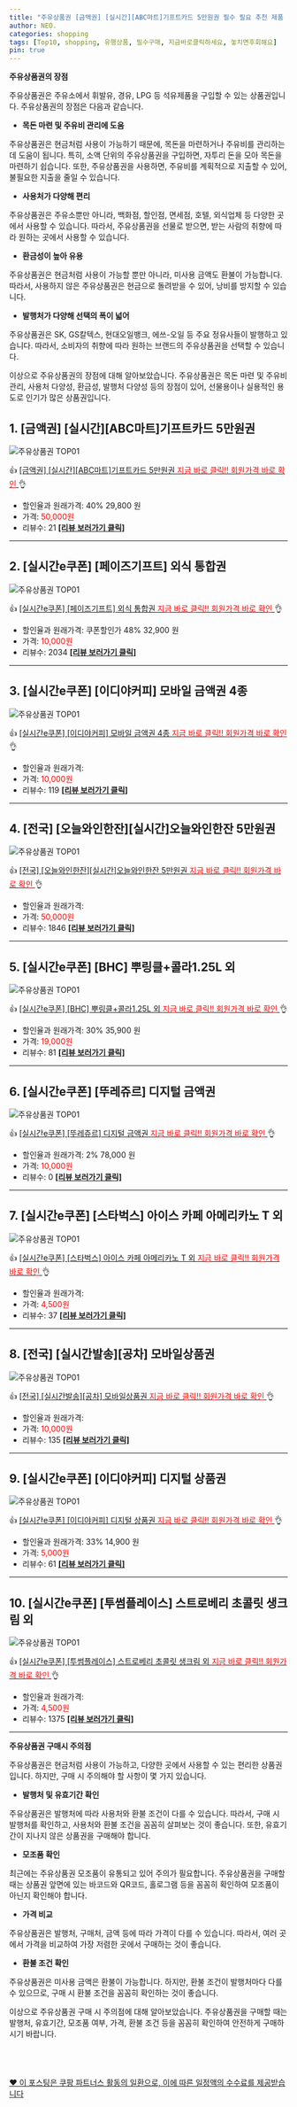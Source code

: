 ```yaml
---
title: "주유상품권 [금액권] [실시간][ABC마트]기프트카드 5만원권 필수 필요 추천 제품 비교 최저 가격 비교 장점 구매 후기 구매평"
author: NEO.
categories: shopping
tags: [Top10, shopping, 유행상품, 필수구매, 지금바로클릭하세요, 놓치면후회해요]
pin: true
---
```

**주유상품권의 장점**

주유상품권은 주유소에서 휘발유, 경유, LPG 등 석유제품을 구입할 수 있는 상품권입니다. 주유상품권의 장점은 다음과 같습니다.

* **목돈 마련 및 주유비 관리에 도움**

주유상품권은 현금처럼 사용이 가능하기 때문에, 목돈을 마련하거나 주유비를 관리하는 데 도움이 됩니다. 특히, 소액 단위의 주유상품권을 구입하면, 자투리 돈을 모아 목돈을 마련하기 쉽습니다. 또한, 주유상품권을 사용하면, 주유비를 계획적으로 지출할 수 있어, 불필요한 지출을 줄일 수 있습니다.

* **사용처가 다양해 편리**

주유상품권은 주유소뿐만 아니라, 백화점, 할인점, 면세점, 호텔, 외식업체 등 다양한 곳에서 사용할 수 있습니다. 따라서, 주유상품권을 선물로 받으면, 받는 사람의 취향에 따라 원하는 곳에서 사용할 수 있습니다.

* **환금성이 높아 유용**

주유상품권은 현금처럼 사용이 가능할 뿐만 아니라, 미사용 금액도 환불이 가능합니다. 따라서, 사용하지 않은 주유상품권은 현금으로 돌려받을 수 있어, 낭비를 방지할 수 있습니다.

* **발행처가 다양해 선택의 폭이 넓어**

주유상품권은 SK, GS칼텍스, 현대오일뱅크, 에쓰-오일 등 주요 정유사들이 발행하고 있습니다. 따라서, 소비자의 취향에 따라 원하는 브랜드의 주유상품권을 선택할 수 있습니다.

이상으로 주유상품권의 장점에 대해 알아보았습니다. 주유상품권은 목돈 마련 및 주유비 관리, 사용처 다양성, 환금성, 발행처 다양성 등의 장점이 있어, 선물용이나 실용적인 용도로 인기가 많은 상품권입니다.

   

## 1. [금액권] [실시간][ABC마트]기프트카드 5만원권

![주유상품권 TOP01](https://thumbnail9.coupangcdn.com/thumbnails/remote/490x490ex/image/travel_reactor/travelSeller/common/A00129467/01d45f44-6650-41bb-848e-3171b1b197a8.jpg)


👍 [[금액권] [실시간][ABC마트]기프트카드 5만원권 <font color=red> 지금 바로 클릭!! 회원가격 바로 확인 </font> ](https://link.coupang.com/re/AFFTDP?lptag=AF3617701&subid=GithubCoopas&pageKey=10000000960617&traceid=V0-153&itemId=None&vendorItemId=None) 👌 


- 할인율과 원래가격: 40%  29,800   원
- 가격: <span style='color:red'>50,000원</span>
- 리뷰수: 21  [**[리뷰 보러가기 클릭]**](https://link.coupang.com/re/AFFTDP?lptag=AF3617701&subid=GithubCoopas&pageKey=10000000960617&traceid=V0-153&itemId=None&vendorItemId=None)

---


   

## 2. [실시간e쿠폰] [페이즈기프트] 외식 통합권

![주유상품권 TOP01](https://thumbnail6.coupangcdn.com/thumbnails/remote/490x490ex/image/travel_reactor/travelSeller/common/A00050106/1f9907f0-32cf-4fbb-a0b9-f19ec665f53f.jpg)


👍 [[실시간e쿠폰] [페이즈기프트] 외식 통합권 <font color=red> 지금 바로 클릭!! 회원가격 바로 확인 </font> ](https://link.coupang.com/re/AFFTDP?lptag=AF3617701&subid=GithubCoopas&pageKey=10000001796342&traceid=V0-153&itemId=None&vendorItemId=None) 👌 


- 할인율과 원래가격: 쿠폰할인가 48%  32,900   원
- 가격: <span style='color:red'>10,000원</span>
- 리뷰수: 2034  [**[리뷰 보러가기 클릭]**](https://link.coupang.com/re/AFFTDP?lptag=AF3617701&subid=GithubCoopas&pageKey=10000001796342&traceid=V0-153&itemId=None&vendorItemId=None)

---


   

## 3. [실시간e쿠폰] [이디야커피] 모바일 금액권 4종

![주유상품권 TOP01](https://thumbnail7.coupangcdn.com/thumbnails/remote/490x490ex/image/travel_reactor/travelSeller/common/A00001240/a0d92aa0-c6d6-4596-921c-59a9131fc8e8.jpg)


👍 [[실시간e쿠폰] [이디야커피] 모바일 금액권 4종 <font color=red> 지금 바로 클릭!! 회원가격 바로 확인 </font> ](https://link.coupang.com/re/AFFTDP?lptag=AF3617701&subid=GithubCoopas&pageKey=10000002886654&traceid=V0-153&itemId=None&vendorItemId=None) 👌 


- 할인율과 원래가격: 
- 가격: <span style='color:red'>10,000원</span>
- 리뷰수: 119  [**[리뷰 보러가기 클릭]**](https://link.coupang.com/re/AFFTDP?lptag=AF3617701&subid=GithubCoopas&pageKey=10000002886654&traceid=V0-153&itemId=None&vendorItemId=None)

---


   

## 4. [전국] [오늘와인한잔][실시간]오늘와인한잔 5만원권

![주유상품권 TOP01](https://thumbnail8.coupangcdn.com/thumbnails/remote/490x490ex/image/travel_reactor/travelSeller/common/A00129467/e24654e9-5d25-4150-bdcf-f1f765286dcb.jpg)


👍 [[전국] [오늘와인한잔][실시간]오늘와인한잔 5만원권 <font color=red> 지금 바로 클릭!! 회원가격 바로 확인 </font> ](https://link.coupang.com/re/AFFTDP?lptag=AF3617701&subid=GithubCoopas&pageKey=10000002878315&traceid=V0-153&itemId=None&vendorItemId=None) 👌 


- 할인율과 원래가격: 
- 가격: <span style='color:red'>50,000원</span>
- 리뷰수: 1846  [**[리뷰 보러가기 클릭]**](https://link.coupang.com/re/AFFTDP?lptag=AF3617701&subid=GithubCoopas&pageKey=10000002878315&traceid=V0-153&itemId=None&vendorItemId=None)

---


   

## 5. [실시간e쿠폰] [BHC] 뿌링클+콜라1.25L 외

![주유상품권 TOP01](https://thumbnail7.coupangcdn.com/thumbnails/remote/490x490ex/image/travel_reactor/travelSeller/common/A00050106/37dee96c-78db-4a7c-96c5-c44fb37edd1d.jpg)


👍 [[실시간e쿠폰] [BHC] 뿌링클+콜라1.25L 외 <font color=red> 지금 바로 클릭!! 회원가격 바로 확인 </font> ](https://link.coupang.com/re/AFFTDP?lptag=AF3617701&subid=GithubCoopas&pageKey=10000002457363&traceid=V0-153&itemId=None&vendorItemId=None) 👌 


- 할인율과 원래가격: 30%  35,900   원
- 가격: <span style='color:red'>19,000원</span>
- 리뷰수: 81  [**[리뷰 보러가기 클릭]**](https://link.coupang.com/re/AFFTDP?lptag=AF3617701&subid=GithubCoopas&pageKey=10000002457363&traceid=V0-153&itemId=None&vendorItemId=None)

---


   

## 6. [실시간e쿠폰] [뚜레쥬르] 디지털 금액권

![주유상품권 TOP01](https://thumbnail10.coupangcdn.com/thumbnails/remote/490x490ex/image/travel_reactor/travelSeller/common/A00050106/8c83c4da-3272-4e5d-97bb-05734ea4b6e1.jpg)


👍 [[실시간e쿠폰] [뚜레쥬르] 디지털 금액권 <font color=red> 지금 바로 클릭!! 회원가격 바로 확인 </font> ](https://link.coupang.com/re/AFFTDP?lptag=AF3617701&subid=GithubCoopas&pageKey=10000001798792&traceid=V0-153&itemId=None&vendorItemId=None) 👌 


- 할인율과 원래가격: 2%  78,000   원
- 가격: <span style='color:red'>10,000원</span>
- 리뷰수: 0  [**[리뷰 보러가기 클릭]**](https://link.coupang.com/re/AFFTDP?lptag=AF3617701&subid=GithubCoopas&pageKey=10000001798792&traceid=V0-153&itemId=None&vendorItemId=None)

---


   

## 7. [실시간e쿠폰] [스타벅스] 아이스 카페 아메리카노 T 외

![주유상품권 TOP01](https://thumbnail7.coupangcdn.com/thumbnails/remote/490x490ex/image/travel_reactor/travelSeller/common/A00050106/4571226b-2d09-4dfd-957c-e650f40c657e.jpg)


👍 [[실시간e쿠폰] [스타벅스] 아이스 카페 아메리카노 T 외 <font color=red> 지금 바로 클릭!! 회원가격 바로 확인 </font> ](https://link.coupang.com/re/AFFTDP?lptag=AF3617701&subid=GithubCoopas&pageKey=10000002586146&traceid=V0-153&itemId=None&vendorItemId=None) 👌 


- 할인율과 원래가격: 
- 가격: <span style='color:red'>4,500원</span>
- 리뷰수: 37  [**[리뷰 보러가기 클릭]**](https://link.coupang.com/re/AFFTDP?lptag=AF3617701&subid=GithubCoopas&pageKey=10000002586146&traceid=V0-153&itemId=None&vendorItemId=None)

---


   

## 8. [전국] [실시간발송][공차] 모바일상품권

![주유상품권 TOP01](https://thumbnail10.coupangcdn.com/thumbnails/remote/490x490ex/image/travel_reactor/travelSeller/common/A00225213/a7fa756d-a3f8-4be9-af11-3b7b7a93216f.jpg)


👍 [[전국] [실시간발송][공차] 모바일상품권 <font color=red> 지금 바로 클릭!! 회원가격 바로 확인 </font> ](https://link.coupang.com/re/AFFTDP?lptag=AF3617701&subid=GithubCoopas&pageKey=10000000677314&traceid=V0-153&itemId=None&vendorItemId=None) 👌 


- 할인율과 원래가격: 
- 가격: <span style='color:red'>10,000원</span>
- 리뷰수: 135  [**[리뷰 보러가기 클릭]**](https://link.coupang.com/re/AFFTDP?lptag=AF3617701&subid=GithubCoopas&pageKey=10000000677314&traceid=V0-153&itemId=None&vendorItemId=None)

---


   

## 9. [실시간e쿠폰] [이디야커피] 디지털 상품권 

![주유상품권 TOP01](https://thumbnail6.coupangcdn.com/thumbnails/remote/490x490ex/image/travel_reactor/travelSeller/common/A00050106/63fd886d-8594-4582-864d-7e33ebb77e7c.jpg)


👍 [[실시간e쿠폰] [이디야커피] 디지털 상품권  <font color=red> 지금 바로 클릭!! 회원가격 바로 확인 </font> ](https://link.coupang.com/re/AFFTDP?lptag=AF3617701&subid=GithubCoopas&pageKey=10000002905915&traceid=V0-153&itemId=None&vendorItemId=None) 👌 


- 할인율과 원래가격: 33%  14,900   원
- 가격: <span style='color:red'>5,000원</span>
- 리뷰수: 61  [**[리뷰 보러가기 클릭]**](https://link.coupang.com/re/AFFTDP?lptag=AF3617701&subid=GithubCoopas&pageKey=10000002905915&traceid=V0-153&itemId=None&vendorItemId=None)

---


   

## 10. [실시간e쿠폰] [투썸플레이스] 스트로베리 초콜릿 생크림 외

![주유상품권 TOP01](https://thumbnail9.coupangcdn.com/thumbnails/remote/490x490ex/image/travel_reactor/travelSeller/common/A00050106/cb84f5c6-6201-40ff-902b-1bffd171574f.jpg)


👍 [[실시간e쿠폰] [투썸플레이스] 스트로베리 초콜릿 생크림 외 <font color=red> 지금 바로 클릭!! 회원가격 바로 확인 </font> ](https://link.coupang.com/re/AFFTDP?lptag=AF3617701&subid=GithubCoopas&pageKey=10000002457364&traceid=V0-153&itemId=None&vendorItemId=None) 👌 


- 할인율과 원래가격: 
- 가격: <span style='color:red'>4,500원</span>
- 리뷰수: 1375  [**[리뷰 보러가기 클릭]**](https://link.coupang.com/re/AFFTDP?lptag=AF3617701&subid=GithubCoopas&pageKey=10000002457364&traceid=V0-153&itemId=None&vendorItemId=None)

---
**주유상품권 구매시 주의점**

주유상품권은 현금처럼 사용이 가능하고, 다양한 곳에서 사용할 수 있는 편리한 상품권입니다. 하지만, 구매 시 주의해야 할 사항이 몇 가지 있습니다.

* **발행처 및 유효기간 확인**

주유상품권은 발행처에 따라 사용처와 환불 조건이 다를 수 있습니다. 따라서, 구매 시 발행처를 확인하고, 사용처와 환불 조건을 꼼꼼히 살펴보는 것이 좋습니다. 또한, 유효기간이 지나지 않은 상품권을 구매해야 합니다.

* **모조품 확인**

최근에는 주유상품권 모조품이 유통되고 있어 주의가 필요합니다. 주유상품권을 구매할 때는 상품권 앞면에 있는 바코드와 QR코드, 홀로그램 등을 꼼꼼히 확인하여 모조품이 아닌지 확인해야 합니다.

* **가격 비교**

주유상품권은 발행처, 구매처, 금액 등에 따라 가격이 다를 수 있습니다. 따라서, 여러 곳에서 가격을 비교하여 가장 저렴한 곳에서 구매하는 것이 좋습니다.

* **환불 조건 확인**

주유상품권은 미사용 금액은 환불이 가능합니다. 하지만, 환불 조건이 발행처마다 다를 수 있으므로, 구매 시 환불 조건을 꼼꼼히 확인하는 것이 좋습니다.

이상으로 주유상품권 구매 시 주의점에 대해 알아보았습니다. 주유상품권을 구매할 때는 발행처, 유효기간, 모조품 여부, 가격, 환불 조건 등을 꼼꼼히 확인하여 안전하게 구매하시기 바랍니다.<br><br><br><br><br> [ ❤  이 포스팅은 쿠팡 파트너스 활동의 일환으로, 이에 따른 일정액의 수수료를 제공받습니다](https://link.coupang.com/a/bcEFyh)
